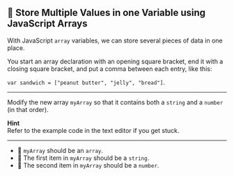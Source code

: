 🚀 Store Multiple Values in one Variable using JavaScript Arrays
----------------------------------------------------------------

With JavaScript `array` variables, we can store several pieces of data in one place.

You start an array declaration with an opening square bracket, end it with a closing square bracket, and put a comma between each entry, like this:

`var sandwich = ["peanut butter", "jelly", "bread"]`.

* * *

Modify the new array `myArray` so that it contains both a `string` and a `number` (in that order).

**Hint**  
Refer to the example code in the text editor if you get stuck.

* * *

*   🧪 `myArray` should be an `array`.
*   🧪 The first item in `myArray` should be a `string`.
*   🧪 The second item in `myArray` should be a `number`.